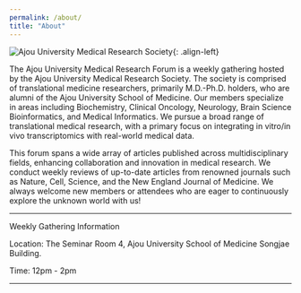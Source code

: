 ```yaml
---
permalink: /about/
title: "About"
---
```


![Ajou University Medical Research Society](https://github.com/MINGYUK/aumc_research.github.io/assets/135110842/628a05f9-25d7-4608-890b-946a3c9d14e5){: .align-left}

The Ajou University Medical Research Forum is a weekly gathering hosted by the Ajou University Medical Research Society. The society is comprised of translational medicine researchers, primarily M.D.-Ph.D. holders, who are alumni of the Ajou University School of Medicine. Our members specialize in areas including Biochemistry, Clinical Oncology, Neurology, Brain Science Bioinformatics, and Medical Informatics. We pursue a broad range of translational medical research, with a primary focus on integrating in vitro/in vivo transcriptomics with real-world medical data.

This forum spans a wide array of articles published across multidisciplinary fields, enhancing collaboration and innovation in medical research. We conduct weekly reviews of up-to-date articles from renowned journals such as Nature, Cell, Science, and the New England Journal of Medicine. We always welcome new members or attendees who are eager to continuously explore the unknown world with us!

--------------------------------

Weekly Gathering Information

Location: The Seminar Room 4, Ajou University School of Medicine Songjae Building. 

Time: 12pm - 2pm

-------------------------------